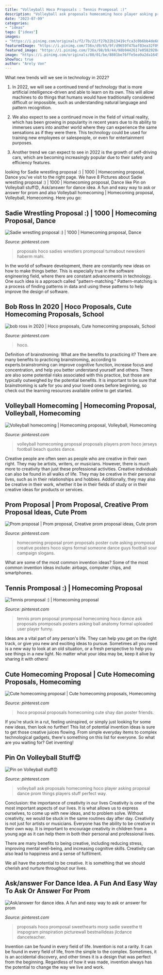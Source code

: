 ```yaml
---
title: "Volleyball Hoco Proposals : Tennis Promposal :)"
description: "Volleyball ask proposals homecoming hoco player asking proposal dance prom things players stuff perfect way"
date: "2023-07-09"
categories:
- "ideas"
tags: ["ideas"]
images:
- "https://i.pinimg.com/originals/f2/7b/22/f27b22b13419cfca3c0b6bb4de688631.jpg"
featuredImage: "https://i.pinimg.com/736x/d9/65/9f/d9659f47baf03ea32f0954c2e844b7f4.jpg"
featured_image: "https://i.pinimg.com/736x/98/b9/44/98b9442617e0582920c5169fadc4ea89--tennis-prom-proposal-tennis-promposal-ideas.jpg"
image: "https://i.pinimg.com/originals/88/01/be/8801be76ffe5ea9a2da164511fc5593a.jpg"
ShowToc: true
author: "Arely Von"
---
```



What new trends will we see in technology in 2022?
1. In 2022, we will see a continued trend of technology that is more artificial intelligence-driven and able to learn on its own. This will allow machines to do things that humans would have traditionally considered difficult or impossible, such as understanding natural language and pattern recognition.
2. We also expect to see a continued move in the field of virtual reality, which has been growing in popularity in recent years due to its ability to immerses users into another world where they can experience the same sensations as if they were there. This technology could be used for training new employees or salespeople, or even for entertainment purposes.

3. Another trend we can expect to see in 2022 is the growth of self-driving cars, which are becoming increasingly popular due to their safety and efficiency features.

	

		
looking for Sadie wrestling proposal :) | 1000 | Homecoming proposal, Dance you've visit to the right page. We have 8 Pictures about Sadie wrestling proposal :) | 1000 | Homecoming proposal, Dance like Pin on Volleyball stuff😍, Ask/answer for dance idea. A fun and easy way to ask or answer for prom and also Volleyball homecoming | Homecoming proposal, Volleyball, Homecoming. Here you go:
		
    
## Sadie Wrestling Proposal :) | 1000 | Homecoming Proposal, Dance

<img loading=lazy src="https://i.pinimg.com/originals/f2/7b/22/f27b22b13419cfca3c0b6bb4de688631.jpg" onerror="this.onerror=null;this.src='https://tse3.mm.bing.net/th?id=OIP.iGQhssIqRyKU3_qIqFNgAgHaKc&amp;pid=15.1';" alt="Sadie wrestling proposal :) | 1000 | Homecoming proposal, Dance">

_Source: pinterest.com_

>proposals hoco sadies wrestlers promposal turnabout newskeni haberm mahi. 

	

In the world of software development, there are constantly new ideas on how to make things better. This is especially true in the software engineering field, where there are constant advancements in technology. One such idea is a approach called "pattern-matching." Pattern-matching is a process of finding patterns in data and using these patterns to help improve the design of software.

    
## Bob Ross In 2020 | Hoco Proposals, Cute Homecoming Proposals, School

<img loading=lazy src="https://i.pinimg.com/736x/2a/fb/21/2afb21b059be876b9ab1661d136f6c73.jpg" onerror="this.onerror=null;this.src='https://tse3.mm.bing.net/th?id=OIP.LsUhWd_n2tijldqSbXhuYwHaIt&amp;pid=15.1';" alt="bob ross in 2020 | Hoco proposals, Cute homecoming proposals, School">

_Source: pinterest.com_

>hoco. 

	

Definition of brainstroming: What are the benefits to practicing it?
There are many benefits to practicing brainstroming, according to experts.brainstroming can improve cognitive function, increase focus and concentration, and help you better understand yourself and others. There are also some potential risks associated with this practice, but those are typically outweighed by the potential benefits. It is important to be sure that brainstroming is safe for you and your loved ones before beginning, so check out the learning resources available online to get started.

    
## Volleyball Homecoming | Homecoming Proposal, Volleyball, Homecoming

<img loading=lazy src="https://i.pinimg.com/736x/0f/bf/b2/0fbfb2e101d5ba7a2c7c0a6b90c6c5d2--volleyball-jerseys-beach-volleyball.jpg" onerror="this.onerror=null;this.src='https://tse3.mm.bing.net/th?id=OIP.PV0cOgyiuUkkO2TKQwahmAAAAA&amp;pid=15.1';" alt="Volleyball homecoming | Homecoming proposal, Volleyball, Homecoming">

_Source: pinterest.com_

>volleyball homecoming proposal proposals players prom hoco jerseys football beach quotes dance. 

	

Creative people are often seen as people who are creative in their own right. They may be artists, writers, or musicians. However, there is much more to creativity than just these professional activities. Creative individuals can also be found in all walks of life. They may be creative in their personal lives, such as in their relationships and hobbies. Additionally, they may also be creative in their work, whether it be in their fields of study or in their creative ideas for products or services.

    
## Prom Proposal | Prom Proposal, Creative Prom Proposal Ideas, Cute Prom

<img loading=lazy src="https://i.pinimg.com/originals/88/01/be/8801be76ffe5ea9a2da164511fc5593a.jpg" onerror="this.onerror=null;this.src='https://tse1.mm.bing.net/th?id=OIP.eMa3cwvi39_O1_ePUHxfUAHaJ4&amp;pid=15.1';" alt="Prom proposal | Prom proposal, Creative prom proposal ideas, Cute prom">

_Source: pinterest.com_

>homecoming proposal prom proposals poster cute asking promposal creative posters hoco signs formal someone dance guys football sour campaign slogans. 

	

What are some of the most common invention ideas?
Some of the most common invention ideas include: airbags, computer chips, and smartphones.

    
## Tennis Promposal :) | Homecoming Proposal

<img loading=lazy src="https://i.pinimg.com/736x/98/b9/44/98b9442617e0582920c5169fadc4ea89--tennis-prom-proposal-tennis-promposal-ideas.jpg" onerror="this.onerror=null;this.src='https://tse2.mm.bing.net/th?id=OIP.wHHaMZ0GD5C8otqQObY0pAHaJ3&amp;pid=15.1';" alt="Tennis promposal :) | Homecoming proposal">

_Source: pinterest.com_

>tennis prom proposal promposal homecoming hoco dance ask proposals promposals posters asking ball anatomy formal uploaded user player funny. 

	

Ideas are a vital part of any person's life. They can help you get on the right track, or give you new and exciting ideas to pursue. Sometimes all you need is a new way to look at an old situation, or a fresh perspective to help you see things in a new light. No matter what your idea may be, keep it alive by sharing it with others!

    
## Cute Homecoming Proposal | Cute Homecoming Proposals, Homecoming

<img loading=lazy src="https://i.pinimg.com/originals/63/8a/a3/638aa31b66c13f414dce3f29efb8135a.jpg" onerror="this.onerror=null;this.src='https://tse2.mm.bing.net/th?id=OIP.DrMFrcLCU7FkWBcD2CRWrQHaJ4&amp;pid=15.1';" alt="Cute homecoming proposal | Cute homecoming proposals, Homecoming">

_Source: pinterest.com_

>hoco proposal proposals homecoming cute shay dan poster friends. 

	

If you're stuck in a rut, feeling uninspired, or simply just looking for some new ideas, then look no further! This list of potential invention ideas is sure to get those creative juices flowing. From simple everyday items to complex technological gadgets, there's something on this list for everyone. So what are you waiting for? Get inventing!

    
## Pin On Volleyball Stuff😍

<img loading=lazy src="https://i.pinimg.com/736x/c1/d5/7b/c1d57b1339b685f3dff6d7d017e2e3ca--volleyball-sayings-volleyball-ideas.jpg" onerror="this.onerror=null;this.src='https://tse3.mm.bing.net/th?id=OIP.v5v8uT80cma8B73X6_9iKgHaHS&amp;pid=15.1';" alt="Pin on Volleyball stuff😍">

_Source: pinterest.com_

>volleyball ask proposals homecoming hoco player asking proposal dance prom things players stuff perfect way. 

	

Conclusion: the importance of creativity in our lives
Creativity is one of the most important aspects of our lives. It is what allows us to express ourselves, to come up with new ideas, and to problem solve. Without creativity, we would be stuck in the same routines day after day.
Creativity is not just for artists or musicians. Everyone has the ability to be creative in their own way. It is important to encourage creativity in children from a young age as it can help them in both their personal and professional lives.

There are many benefits to being creative, including reducing stress, improving mental well-being, and increasing cognitive skills. Creativity can also lead to happiness and a sense of fulfilment.

We all have the potential to be creative. It is something that we should cherish and nurture throughout our lives.

    
## Ask/answer For Dance Idea. A Fun And Easy Way To Ask Or Answer For Prom

<img loading=lazy src="https://i.pinimg.com/736x/d9/65/9f/d9659f47baf03ea32f0954c2e844b7f4.jpg" onerror="this.onerror=null;this.src='https://tse4.mm.bing.net/th?id=OIP.sYKgqb3T5yqbk6fm3aHuZQHaJ3&amp;pid=15.1';" alt="Ask/answer for dance idea. A fun and easy way to ask or answer for prom">

_Source: pinterest.com_

>proposals hoco promposal sweethearts morp sadie sweethe tt inspogram pinspiration picturewall bestnailideas jlcdance danceteacher. 

	

Invention can be found in every field of life.
Invention is not a rarity. It can be found in every field of life, from the simple to the complex. Sometimes, it is an accidental discovery, and other times it is a design that was perfect from the beginning. Regardless of how it was made, invention always has the potential to change the way we live and work.

